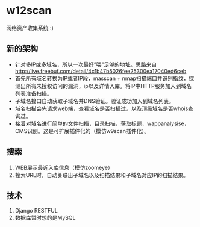 # w12scan
网络资产收集系统 :)

## 新的架构
- 针对多IP或多域名，所以一次最好”喂"足够的地址。思路来自 http://live.freebuf.com/detail/4c1b47b5026fee25300ea17040ed6ceb  
- 首先所有域名转换为IP或者IP段，masscan + nmap扫描端口并识别指纹，探测出所有未授权访问的漏洞，ip以及详情入库。将IP中HTTP服务加入到域名列表准备扫描。  
- 子域名接口自动获取子域名并DNS验证。验证成功加入到域名列表。  
- 域名扫描会先请求web端，查看域名是否扫描过。以及顶级域名是否whois查询过。  
- 接着对域名进行简单的文件扫描，目录扫描，获取标题，wappanalysise，CMS识别。这是可扩展插件化的（模仿w9scan插件化）。  

## 搜索
1. WEB展示最近入库信息（模仿zoomeye）
2. 搜索URL时，自动关联出子域名以及扫描结果和子域名对应IP的扫描结果。

## 技术
1. Django RESTFUL
2. 数据库暂时想的是MySQL
